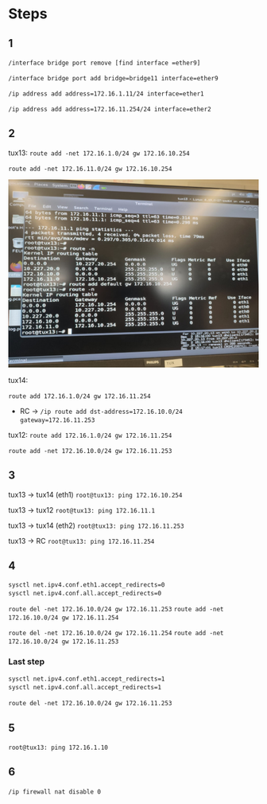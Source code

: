 # Steps

## 1
`/interface bridge port remove [find interface =ether9]`

`/interface bridge port add bridge=bridge11 interface=ether9`

`/ip address add address=172.16.1.11/24 interface=ether1`

`/ip address add address=172.16.11.254/24 interface=ether2`

## 2
tux13:
`route add -net 172.16.1.0/24 gw 172.16.10.254`

`route add -net 172.16.11.0/24 gw 172.16.10.254`

![alt text](images/part2_exp4/2.jpeg)

tux14:

`route add 172.16.1.0/24 gw 172.16.11.254`

- RC -> `/ip route add dst-address=172.16.10.0/24 gateway=172.16.11.253`

tux12:
`route add 172.16.1.0/24 gw 172.16.11.254`

`route add -net 172.16.10.0/24 gw 172.16.11.253`


## 3
tux13 -> tux14 (eth1)
`root@tux13: ping 172.16.10.254`

tux13 -> tux12
`root@tux13: ping 172.16.11.1`

tux13 -> tux14 (eth2)
`root@tux13: ping 172.16.11.253`


tux13 -> RC
`root@tux13: ping 172.16.11.254`


## 4

```bash
sysctl net.ipv4.conf.eth1.accept_redirects=0
sysctl net.ipv4.conf.all.accept_redirects=0 
```

`route del -net 172.16.10.0/24 gw 172.16.11.253`
`route add -net 172.16.10.0/24 gw 172.16.11.254`

`route del -net 172.16.10.0/24 gw 172.16.11.254`
`route add -net 172.16.10.0/24 gw 172.16.11.253`


### Last step
```bash
sysctl net.ipv4.conf.eth1.accept_redirects=1
sysctl net.ipv4.conf.all.accept_redirects=1
```
`route del -net 172.16.10.0/24 gw 172.16.11.253`


## 5
`root@tux13: ping 172.16.1.10`

## 6
`/ip firewall nat disable 0`



